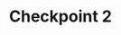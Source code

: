---
layout: default
title: Checkpoint 2
nav_order: 4
parent: Checkpoints
grand_parent: Botlab
last_modified_at: 2023-11-30 14:37:48 -0500
---